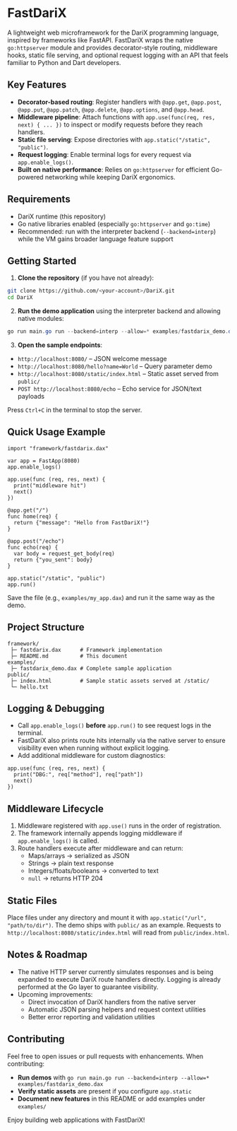# FastDariX

A lightweight web microframework for the DariX programming language, inspired by frameworks like FastAPI. FastDariX wraps the native `go:httpserver` module and provides decorator-style routing, middleware hooks, static file serving, and optional request logging with an API that feels familiar to Python and Dart developers.

## Key Features

- **Decorator-based routing**: Register handlers with `@app.get`, `@app.post`, `@app.put`, `@app.patch`, `@app.delete`, `@app.options`, and `@app.head`.
- **Middleware pipeline**: Attach functions with `app.use(func(req, res, next) { ... })` to inspect or modify requests before they reach handlers.
- **Static file serving**: Expose directories with `app.static("/static", "public")`.
- **Request logging**: Enable terminal logs for every request via `app.enable_logs()`.
- **Built on native performance**: Relies on `go:httpserver` for efficient Go-powered networking while keeping DariX ergonomics.

## Requirements

- DariX runtime (this repository)
- Go native libraries enabled (especially `go:httpserver` and `go:time`)
- Recommended: run with the interpreter backend (`--backend=interp`) while the VM gains broader language feature support

## Getting Started

1. **Clone the repository** (if you have not already):

```bash
git clone https://github.com/<your-account>/DariX.git
cd DariX
```

2. **Run the demo application** using the interpreter backend and allowing native modules:

```powershell
go run main.go run --backend=interp --allow=* examples/fastdarix_demo.dax
```

3. **Open the sample endpoints**:

- `http://localhost:8080/` – JSON welcome message
- `http://localhost:8080/hello?name=World` – Query parameter demo
- `http://localhost:8080/static/index.html` – Static asset served from `public/`
- `POST http://localhost:8080/echo` – Echo service for JSON/text payloads

Press `Ctrl+C` in the terminal to stop the server.

## Quick Usage Example

```dax
import "framework/fastdarix.dax"

var app = FastApp(8080)
app.enable_logs()

app.use(func (req, res, next) {
  print("middleware hit")
  next()
})

@app.get("/")
func home(req) {
  return {"message": "Hello from FastDariX!"}
}

@app.post("/echo")
func echo(req) {
  var body = request_get_body(req)
  return {"you_sent": body}
}

app.static("/static", "public")
app.run()
```

Save the file (e.g., `examples/my_app.dax`) and run it the same way as the demo.

## Project Structure

```
framework/
 ├─ fastdarix.dax      # Framework implementation
 ├─ README.md          # This document
examples/
 ├─ fastdarix_demo.dax # Complete sample application
public/
 ├─ index.html         # Sample static assets served at /static/
 └─ hello.txt
```

## Logging & Debugging

- Call `app.enable_logs()` **before** `app.run()` to see request logs in the terminal.
- FastDariX also prints route hits internally via the native server to ensure visibility even when running without explicit logging.
- Add additional middleware for custom diagnostics:

```dax
app.use(func (req, res, next) {
  print("DBG:", req["method"], req["path"])
  next()
})
```

## Middleware Lifecycle

1. Middleware registered with `app.use()` runs in the order of registration.
2. The framework internally appends logging middleware if `app.enable_logs()` is called.
3. Route handlers execute after middleware and can return:
   - Maps/arrays → serialized as JSON
   - Strings → plain text response
   - Integers/floats/booleans → converted to text
   - `null` → returns HTTP 204

## Static Files

Place files under any directory and mount it with `app.static("/url", "path/to/dir")`. The demo ships with `public/` as an example. Requests to `http://localhost:8080/static/index.html` will read from `public/index.html`.

## Notes & Roadmap

- The native HTTP server currently simulates responses and is being expanded to execute DariX route handlers directly. Logging is already performed at the Go layer to guarantee visibility.
- Upcoming improvements:
  - Direct invocation of DariX handlers from the native server
  - Automatic JSON parsing helpers and request context utilities
  - Better error reporting and validation utilities

## Contributing

Feel free to open issues or pull requests with enhancements. When contributing:

- **Run demos** with `go run main.go run --backend=interp --allow=* examples/fastdarix_demo.dax`
- **Verify static assets** are present if you configure `app.static`
- **Document new features** in this README or add examples under `examples/`

Enjoy building web applications with FastDariX!
